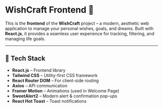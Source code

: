 # WishCraft Frontend 🎯

This is the **frontend** of the **WishCraft** project – a modern, aesthetic web application to manage your personal wishes, goals, and dreams. Built with **React.js**, it provides a seamless user experience for tracking, filtering, and managing life goals.

---

## 🚀 Tech Stack

- **React.js** – Frontend library
- **Tailwind CSS** – Utility-first CSS framework
- **React Router DOM** – For client-side routing
- **Axios** – API communication
- **Framer Motion** – Animations (used in Welcome Page)
- **SweetAlert2** – Modern alert & confirmation pop-ups
- **React Hot Toast** – Toast notifications
